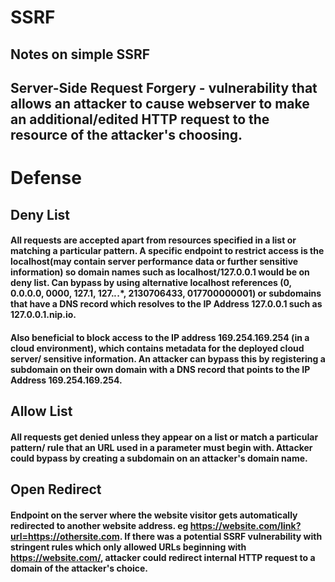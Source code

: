 # SSRF
Notes on simple SSRF
---

##  Server-Side Request Forgery - vulnerability that allows an attacker to cause webserver to make an additional/edited HTTP request to the resource of the attacker's choosing. 

# Defense 

## Deny List

#### All requests are accepted apart from resources specified in a list or matching a particular pattern. A specific endpoint to restrict access is the localhost(may contain server performance data or further sensitive information) so domain names such as localhost/127.0.0.1 would be on deny list. Can bypass by using alternative localhost references (0, 0.0.0.0, 0000, 127.1, 127.*.*.*, 2130706433, 017700000001) or subdomains that have a DNS record which resolves to the IP Address 127.0.0.1 such as 127.0.0.1.nip.io.
#### Also beneficial to block access to the IP address 169.254.169.254 (in a cloud environment), which contains metadata for the deployed cloud server/ sensitive information. An attacker can bypass this by registering a subdomain on their own domain with a DNS record that points to the IP Address 169.254.169.254.


## Allow List

#### All requests get denied unless they appear on a list or match a particular pattern/ rule that an URL used in a parameter must begin with. Attacker could bypass by creating a subdomain on an attacker's domain name. 


## Open Redirect

#### Endpoint on the server where the website visitor gets automatically redirected to another website address. eg https://website.com/link?url=https://othersite.com. If there was a potential SSRF vulnerability with stringent rules which only allowed URLs beginning with https://website.com/, attacker could  redirect internal HTTP request to a domain of the attacker's choice.
